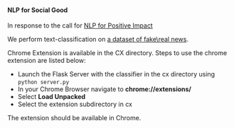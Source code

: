 
#### NLP for Social Good

  

In response to the call for [NLP for Positive Impact](https://sites.google.com/view/nlp4positiveimpact2021)

  

We perform text-classification on [a dataset of fake\real news](https://www.kaggle.com/clmentbisaillon/fake-and-real-news-dataset).

  
  
  
  

Chrome Extension is available in the CX directory. Steps to use the chrome extension are listed below:
* Launch the Flask Server with the classifier in the cx directory using `python server.py`
* In your Chrome Browser navigate to **chrome://extensions/**
* Select **Load Unpacked**
* Select the extension subdirectory in cx 

The extension should be available in Chrome.

